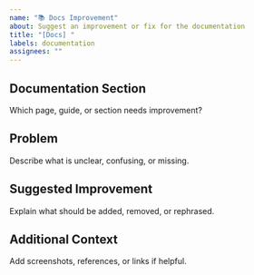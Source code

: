 ```yaml
---
name: "📚 Docs Improvement"
about: Suggest an improvement or fix for the documentation
title: "[Docs] "
labels: documentation
assignees: ""
---
```


## Documentation Section
Which page, guide, or section needs improvement?

## Problem
Describe what is unclear, confusing, or missing.

## Suggested Improvement
Explain what should be added, removed, or rephrased.

## Additional Context
Add screenshots, references, or links if helpful.

